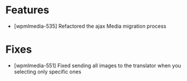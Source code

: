 # Features
* [wpmlmedia-535] Refactored the ajax Media migration process

# Fixes
* [wpmlmedia-551] Fixed sending all images to the translator when you selecting only specific ones